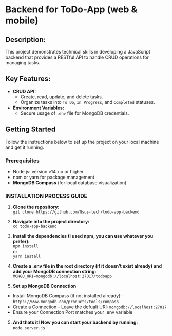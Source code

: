 # Backend for ToDo-App (web & mobile)

## Description:
This project demonstrates technical skills in developing a JavaScript backend that provides a RESTful API to handle CRUD operations for managing tasks.

## Key Features:
- **CRUD API:**  
    - Create, read, update, and delete tasks.  
    - Organize tasks into `To Do`, `In Progress`, and `Completed` statuses.  
- **Environment Variables:**  
    - Secure usage of `.env` file for MongoDB credentials.

## Getting Started
Follow the instructions below to set up the project on your local machine and get it running.

### Prerequisites
- Node.js: version v14.x.x or higher
- npm or yarn for package management
- **MongoDB Compass** (for local database visualization)

### **INSTALLATION PROCESS GUIDE**

1. **Clone the repository:**<br>
`git clone https://github.com/Gsus-tech/todo-app-backend`

2. **Navigate into the project directory:**<br>
`cd todo-app-backend`

3. **Install the dependencies (I used npm, you can use whatever you prefer):**<br>
`npm install` 
<br>or<br>
`yarn install` 

4. **Create a .env file in the root directory (if it doesn’t exist already) and add your MongoDB connection string:**<br>
`MONGO_URI=mongodb://localhost:27017/todoapp`

5. **Set up MongoDB Connection**<br>
- Install MongoDB Compass (if not installed already):
`https://www.mongodb.com/products/tools/compass`
- Create a Connection - Leave the defualt URI: `mongodb://localhost:27017`
- Ensure your Connection Port matches your .env variable

5. **And thats it! Now you can start your backend by running:**<br>
`node server.js` 
